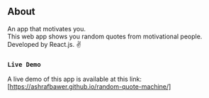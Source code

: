 ## About

An app that motivates you. <br />
This web app shows you random quotes from motivational people. Developed by React.js.  :v:

### `Live Demo`
A live demo of this app is available at this link: [https://ashrafbawer.github.io/random-quote-machine/]
